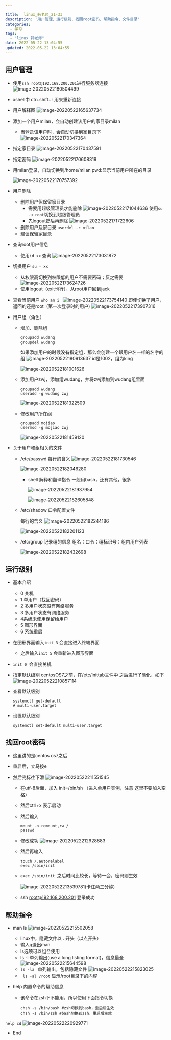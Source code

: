 ```yaml
---

title:  linux_韩老师_21-33
description: '用户管理、运行级别、找回root密码、帮助指令、文件目录'
categories:
  - 学习
tags:
  - "linux_韩老师"
date: 2022-05-22 13:04:55
updated: 2022-05-22 13:04:55
---
```


## 用户管理

- 使用```ssh root@192.168.200.201```进行服务器连接
  ![image-20220522180504499](https://raw.githubusercontent.com/lwmfjc/lwmfjc.github.io.resource/main/img/image-20220522180504499.png)

- xshell中 ctr+shift+r 用来重新连接

- 用户解释图
  ![image-20220522165637734](https://raw.githubusercontent.com/lwmfjc/lwmfjc.github.io.resource/main/img/image-20220522165637734.png)

- 添加一个用户milan，会自动创建该用户的家目录milan

  - 当登录该用户时，会自动切换到家目录下
    ![image-20220522170347364](https://raw.githubusercontent.com/lwmfjc/lwmfjc.github.io.resource/main/img/image-20220522170347364.png)

- 指定家目录
    ![image-20220522170437591](https://raw.githubusercontent.com/lwmfjc/lwmfjc.github.io.resource/main/img/image-20220522170437591.png)
    
- 指定密码
    ![image-20220522170608319](https://raw.githubusercontent.com/lwmfjc/lwmfjc.github.io.resource/main/img/image-20220522170608319.png)

- 用milan登录，自动切换到/home/milan 
    pwd:显示当前用户所在的目录

    ![image-20220522170757392](https://raw.githubusercontent.com/lwmfjc/lwmfjc.github.io.resource/main/img/image-20220522170757392.png)

- 用户删除

    - 删除用户但保留家目录
        - 需要用超级管理员才能删除
          ![image-20220522171044636](https://raw.githubusercontent.com/lwmfjc/lwmfjc.github.io.resource/main/img/image-20220522171044636.png)
          使用```su -u root```切换到超级管理员
        - 先logout然后再删除
          ![image-20220522171722606](https://raw.githubusercontent.com/lwmfjc/lwmfjc.github.io.resource/main/img/image-20220522171722606.png)
    - 删除用户及家目录
        ```userdel -r milan```
    - 建议保留家目录

- 查询root用户信息

    - 使用```id xx``` 查询
      ![image-20220522173031872](https://raw.githubusercontent.com/lwmfjc/lwmfjc.github.io.resource/main/img/image-20220522173031872.png)

- 切换用户 ```su - xx```

    - 从权限高切换到权限低的用户不需要密码；反之需要
        ![image-20220522173624726](https://raw.githubusercontent.com/lwmfjc/lwmfjc.github.io.resource/main/img/image-20220522173624726.png)
    - 使用logout（exit也行），从root用户回到jack

- 查看当前用户
    ```who am i ```
    ![image-20220522173754140](https://raw.githubusercontent.com/lwmfjc/lwmfjc.github.io.resource/main/img/image-20220522173754140.png)
    即使切换了用户，返回的还是root（第一次登录时的用户)
    ![image-20220522173907316](https://raw.githubusercontent.com/lwmfjc/lwmfjc.github.io.resource/main/img/image-20220522173907316.png)

- 用户组（角色）
  
  - 增加、删除组
  
      ```shell
      groupadd wudang
      groupdel wudang
      ```
  
      如果添加用户的时候没有指定组，那么会创建一个跟用户名一样的名字的组
      ![image-20220522180913637](https://raw.githubusercontent.com/lwmfjc/lwmfjc.github.io.resource/main/img/image-20220522180913637.png)
      id是1002，组为king
  
      ![image-20220522181001626](https://raw.githubusercontent.com/lwmfjc/lwmfjc.github.io.resource/main/img/image-20220522181001626.png)
  
  - 添加用户zwj，添加组wudang，并将zwj添加到wudang组里面
  
      ```shell
      groupadd wudang
      useradd -g wudang zwj
      ```
  
      ![image-20220522181322509](https://raw.githubusercontent.com/lwmfjc/lwmfjc.github.io.resource/main/img/image-20220522181322509.png)
  
  - 修改用户所在组
  
      ```shell
      groupadd mojiao
      usermod -g mojiao zwj
      ```
  
      ![image-20220522181459120](https://raw.githubusercontent.com/lwmfjc/lwmfjc.github.io.resource/main/img/image-20220522181459120.png)
  
- 关于用户和组相关的文件

    - /etc/passwd
        每行的含义
        ![image-20220522181730546](https://raw.githubusercontent.com/lwmfjc/lwmfjc.github.io.resource/main/img/image-20220522181730546.png)

        ![image-20220522182046280](https://raw.githubusercontent.com/lwmfjc/lwmfjc.github.io.resource/main/img/image-20220522182046280.png)

        - shell 解释和翻译指令
            一般用bash，还有其他，很多

            ![image-20220522181937954](https://raw.githubusercontent.com/lwmfjc/lwmfjc.github.io.resource/main/img/image-20220522181937954.png)

            ![image-20220522182605848](https://raw.githubusercontent.com/lwmfjc/lwmfjc.github.io.resource/main/img/image-20220522182605848.png)

    - /etc/shadow 口令配置文件

        每行的含义
        ![image-20220522182244186](https://raw.githubusercontent.com/lwmfjc/lwmfjc.github.io.resource/main/img/image-20220522182244186.png)

        ![image-20220522182201123](https://raw.githubusercontent.com/lwmfjc/lwmfjc.github.io.resource/main/img/image-20220522182201123.png)

    - /etc/group 记录组的信息
        组名：口令：组标识号：组内用户列表

        ![image-20220522182432698](https://raw.githubusercontent.com/lwmfjc/lwmfjc.github.io.resource/main/img/image-20220522182432698.png)


## 运行级别

- 基本介绍

  - 0 关机
  - 1 单用户（找回密码）
  - 2 多用户状态没有网络服务
  - 3 多用户状态有网络服务
  - 4系统未使用保留给用户
  - 5 图形界面
  - 6 系统重启

- 在图形界面输入```init 3``` 会直接进入终端界面

  - 之后输入```init 5``` 会重新进入图形界面

- ```init 0 ```会直接关机

- 指定默认级别
  centosOS7之前，在/etc/inittab文件中
  之后进行了简化，如下
  ![image-20220522210857114](https://raw.githubusercontent.com/lwmfjc/lwmfjc.github.io.resource/main/img/image-20220522210857114.png)

- 查看默认级别

  ```shell
  systemctl get-default
  # multi-user.target 
  ```

- 设置默认级别

  ```shell
  systemctl set-default multi-user.target
  ```

  

## 找回root密码

- 这里讲的是centos os7之后

- 重启后，立马按e

- 然后光标往下滑
  ![image-20220522211551545](https://raw.githubusercontent.com/lwmfjc/lwmfjc.github.io.resource/main/img/image-20220522211551545.png)

  - 在utf-8后面，加入 init=/bin/sh （进入单用户实例，注意 这里不要加入空格）

  - 然后ctrl+x 表示启动

  - 然后输入

    ```shell
    mount -o remount,rw /
    passwd
    ```

  - 修改成功
    ![image-20220522212928883](https://raw.githubusercontent.com/lwmfjc/lwmfjc.github.io.resource/main/img/image-20220522212928883.png)

  - 然后再输入 

    ```shell
    touch /.autorelabel 
    exec /sbin/init
    ```

  - ```exec /sbin/init ```之后时间比较长，等待一会，密码则生效

    ![image-20220522213539781](https://raw.githubusercontent.com/lwmfjc/lwmfjc.github.io.resource/main/img/image-20220522213539781.png)(卡住两三分钟)

  - ssh root@192.168.200.201 登录成功

## 帮助指令

- man ls
  ![image-20220522215502058](https://raw.githubusercontent.com/lwmfjc/lwmfjc.github.io.resource/main/img/image-20220522215502058.png)

  - linux中，隐藏文件以 . 开头（以点开头）
  - 输入q退出man
  - ls选项可以组合使用
  - ls -l 单列输出(use a long listing format)，信息最全
    ![image-20220522215644598](https://raw.githubusercontent.com/lwmfjc/lwmfjc.github.io.resource/main/img/image-20220522215644598.png)
  - ```ls -la ``` 单列输出，包括隐藏文件
    ![image-20220522215823025](https://raw.githubusercontent.com/lwmfjc/lwmfjc.github.io.resource/main/img/image-20220522215823025.png)
  - ``` ls -al /root```
    显示/root目录下的内容

- help 内置命令的帮助信息

  - 该命令在zsh下不能用，所以使用下面指令切换
    ```shell
    chsh -s /bin/bash #zsh切换到bash，重启后生效
    chsh -s /bin/zsh #bash切换到zsh，重启后生效
    ```

  
```help cd```
  ![image-20220522220929771](https://raw.githubusercontent.com/lwmfjc/lwmfjc.github.io.resource/main/img/image-20220522220929771.png)

- End

